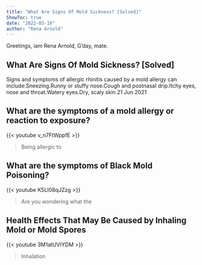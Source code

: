 ```yaml
---
title: "What Are Signs Of Mold Sickness? [Solved]"
ShowToc: true 
date: "2022-03-19"
author: "Rena Arnold" 
---
```


Greetings, iam Rena Arnold, G’day, mate.
## What Are Signs Of Mold Sickness? [Solved]
Signs and symptoms of allergic rhinitis caused by a mold allergy can include:Sneezing.Runny or stuffy nose.Cough and postnasal drip.Itchy eyes, nose and throat.Watery eyes.Dry, scaly skin.21 Jun 2021

## What are the symptoms of a mold allergy or reaction to exposure?
{{< youtube v_n7FtWppfE >}}
>Being allergic to 

## What are the symptoms of Black Mold Poisoning?
{{< youtube K5LI08qJZzg >}}
>Are you wondering what the 

## Health Effects That May Be Caused by Inhaling Mold or Mold Spores
{{< youtube 3M1atUVIYDM >}}
>Inhalation

